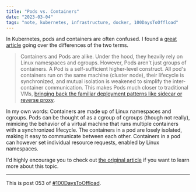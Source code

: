 ```yaml
---
title: "Pods vs. Containers"
date: "2023-03-04"
tags: "note, kubernetes, infrastructure, docker, 100DaysToOffload"
---
```


In Kubernetes, pods and containers are often confused. I found a [great article](https://iximiuz.com/en/posts/containers-vs-pods/) going over the differences of the two terms.

> Containers and Pods are alike. Under the hood, they heavily rely on Linux namespaces and cgroups. However, Pods aren't just groups of containers. A Pod is a self-sufficient higher-level construct. All pod's containers run on the same machine (cluster node), their lifecycle is synchronized, and mutual isolation is weakened to simplify the inter-container communication. This makes Pods much closer to traditional VMs, [bringing back the familiar deployment patterns like sidecar or reverse proxy](https://www.mirantis.com/blog/multi-container-pods-and-container-communication-in-kubernetes/).

In my own words: Containers are made up of Linux namespaces and cgroups. Pods can be thought of as a cgroup of cgroups (though not really), mimicing the behavior of a virtual machine that runs multiple containers with a synchronized lifecycle. The containers in a pod are losely isolated, making it easy to communicate between each other. Containers in a pod can however set individual resource requests, enabled by Linux namespaces.

I'd highly encourage you to check out [the original article](https://iximiuz.com/en/posts/containers-vs-pods/) if you want to learn more about this topic.

---

This is post 053 of [#100DaysToOffload](https://100daystooffload.com/).
